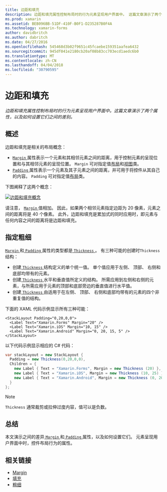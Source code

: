 ```yaml
---
title: 边距和填充
description: 边距和填充属性控制布局时的行为元素呈现用户界面中。 这篇文章演示了两个属性，以及如何设置它们之间的差别。
ms.prod: xamarin
ms.assetid: BEB096BB-51DF-410F-B0F1-D235287B0F4A
ms.technology: xamarin-forms
author: davidbritch
ms.author: dabritch
ms.date: 04/27/2016
ms.openlocfilehash: 545468d3b02f9651c45fcaebe159351aafea6432
ms.sourcegitcommit: 945df041e2180cb20af08b83cc703ecd1aedc6b0
ms.translationtype: MT
ms.contentlocale: zh-CN
ms.lasthandoff: 04/04/2018
ms.locfileid: "30790595"
---
```

# <a name="margin-and-padding"></a>边距和填充

_边距和填充属性控制布局时的行为元素呈现用户界面中。这篇文章演示了两个属性，以及如何设置它们之间的差别。_

## <a name="overview"></a>概述

边距和填充是相关的布局概念：

- [ `Margin` ](https://developer.xamarin.com/api/property/Xamarin.Forms.View.Margin/)属性表示一个元素和其相邻元素之间的距离，用于控制元素的呈现位置和与其相邻元素的呈现位置。 `Margin` 可对指定值[布局](~/xamarin-forms/user-interface/controls/layouts.md)和[视图](~/xamarin-forms/user-interface/controls/views.md)类。
- [ `Padding` ](https://developer.xamarin.com/api/property/Xamarin.Forms.Layout.Padding/)属性表示一个元素及其子元素之间的距离，并可用于将控件从其自己的内容。 `Padding` 可对指定值[布局](~/xamarin-forms/user-interface/controls/layouts.md)类。

下图阐释了这两个概念：

[![](margin-and-padding-images/margins-and-padding-sml.png "边距和填充概念")](margin-and-padding-images/margins-and-padding.png#lightbox "边距和填充概念")

请注意， [ `Margin` ](https://developer.xamarin.com/api/property/Xamarin.Forms.View.Margin/)值相加。 因此，如果两个相邻元素指定边距为 20 像素，元素之间的距离将是 40 个像素。 此外，边距和填充是累加式的同时应用时，即元素与任何内容之间的距离将是边距和填充。

## <a name="specifying-a-thickness"></a>指定粗细

[ `Margin` ](https://developer.xamarin.com/api/property/Xamarin.Forms.View.Margin/)和[ `Padding` ](https://developer.xamarin.com/api/property/Xamarin.Forms.Layout.Padding/)属性的类型都是[ `Thickness` ](https://developer.xamarin.com/api/type/Xamarin.Forms.Thickness/)。 有三种可能的创建时`Thickness`结构：

- 创建[ `Thickness` ](https://developer.xamarin.com/api/type/Xamarin.Forms.Thickness/)结构定义的单个统一值。 单个值应用于左侧、 顶部、 右侧和底部均带有的元素。
- 创建[ `Thickness` ](https://developer.xamarin.com/api/type/Xamarin.Forms.Thickness/)水平和垂直值所定义的结构。 所需应用到左侧和右侧的元素，与所需应用于元素的顶部和底部旁边的垂直值进行水平值。
- 创建[ `Thickness` ](https://developer.xamarin.com/api/type/Xamarin.Forms.Thickness/)由适用于在左侧、 顶部、 右侧和底部均带有的元素的四个非重复值的结构。

下面的 XAML 代码示例显示所有三种可能：

```xaml
<StackLayout Padding="0,20,0,0">
  <Label Text="Xamarin.Forms" Margin="20" />
  <Label Text="Xamarin.iOS" Margin="10, 15" />
  <Label Text="Xamarin.Android" Margin="0, 20, 15, 5" />
</StackLayout>
```

以下代码示例显示相应的 C# 代码：

```csharp
var stackLayout = new StackLayout {
  Padding = new Thickness(0,20,0,0),
  Children = {
    new Label { Text = "Xamarin.Forms", Margin = new Thickness (20) },
    new Label { Text = "Xamarin.iOS", Margin = new Thickness (10, 25) },
    new Label { Text = "Xamarin.Android", Margin = new Thickness (0, 20, 15, 5) }
  }
};
```

> [!NOTE]
> `Thickness` 通常裁剪或拉伸过度内容，值可以是负数。

## <a name="summary"></a>总结

本文演示之间的差异[ `Margin` ](https://developer.xamarin.com/api/property/Xamarin.Forms.View.Margin/)和[ `Padding` ](https://developer.xamarin.com/api/property/Xamarin.Forms.Layout.Padding/)属性，以及如何设置它们。 元素呈现用户界面中时，控件布局行为的属性。


## <a name="related-links"></a>相关链接

- [Margin](https://developer.xamarin.com/api/property/Xamarin.Forms.View.Margin/)
- [填充](https://developer.xamarin.com/api/property/Xamarin.Forms.Layout.Padding/)
- [粗细](https://developer.xamarin.com/api/type/Xamarin.Forms.Thickness/)
